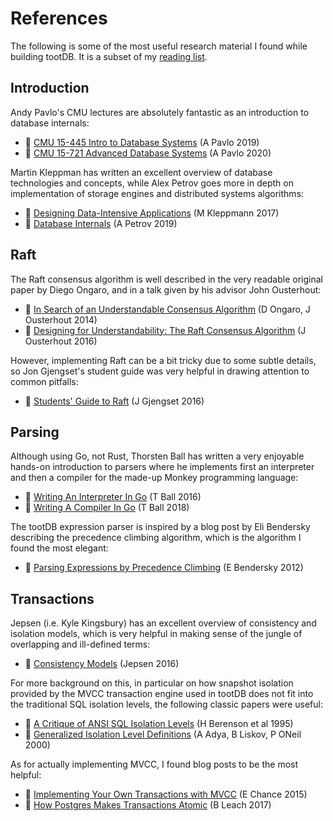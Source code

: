 # References

The following is some of the most useful research material I found while building tootDB. It 
is a subset of my [reading list](https://github.com/erikgrinaker/readings).

## Introduction

Andy Pavlo's CMU lectures are absolutely fantastic as an introduction to database internals:

- 🎥 [CMU 15-445 Intro to Database Systems](https://www.youtube.com/playlist?list=PLSE8ODhjZXjbohkNBWQs_otTrBTrjyohi) (A Pavlo 2019)
- 🎥 [CMU 15-721 Advanced Database Systems](https://www.youtube.com/playlist?list=PLSE8ODhjZXjasmrEd2_Yi1deeE360zv5O) (A Pavlo 2020)

Martin Kleppman has written an excellent overview of database technologies and concepts, while Alex
Petrov goes more in depth on implementation of storage engines and distributed systems algorithms:

- 📖 [Designing Data-Intensive Applications](https://dataintensive.net/) (M Kleppmann 2017)
- 📖 [Database Internals](https://www.databass.dev) (A Petrov 2019)

## Raft

The Raft consensus algorithm is well described in the very readable original paper by Diego Ongaro,
and in a talk given by his advisor John Ousterhout:

- 📄 [In Search of an Understandable Consensus Algorithm](https://raft.github.io/raft.pdf) (D Ongaro, J Ousterhout 2014)
- 🎥 [Designing for Understandability: The Raft Consensus Algorithm](https://www.youtube.com/watch?v=vYp4LYbnnW8) (J Ousterhout 2016)

However, implementing Raft can be a bit tricky due to some subtle details, so Jon Gjengset's 
student guide was very helpful in drawing attention to common pitfalls:

- 🔗 [Students' Guide to Raft](https://thesquareplanet.com/blog/students-guide-to-raft/) (J Gjengset 2016)

## Parsing

Although using Go, not Rust, Thorsten Ball has written a very enjoyable hands-on introduction 
to parsers where he implements first an interpreter and then a compiler for the made-up Monkey 
programming language:

- 📖 [Writing An Interpreter In Go](https://interpreterbook.com) (T Ball 2016) 
- 📖 [Writing A Compiler In Go](https://compilerbook.com) (T Ball 2018)

The tootDB expression parser is inspired by a blog post by Eli Bendersky describing the precedence
climbing algorithm, which is the algorithm I found the most elegant:

- 💬 [Parsing Expressions by Precedence Climbing](https://eli.thegreenplace.net/2012/08/02/parsing-expressions-by-precedence-climbing) (E Bendersky 2012)

## Transactions

Jepsen (i.e. Kyle Kingsbury) has an excellent overview of consistency and isolation models, which 
is very helpful in making sense of the jungle of overlapping and ill-defined terms:

- 🔗 [Consistency Models](https://jepsen.io/consistency) (Jepsen 2016)

For more background on this, in particular on how snapshot isolation provided by the MVCC 
transaction engine used in tootDB does not fit into the traditional SQL isolation levels, the 
following classic papers were useful:

- 📄 [A Critique of ANSI SQL Isolation Levels](https://www.microsoft.com/en-us/research/wp-content/uploads/2016/02/tr-95-51.pdf) (H Berenson et al 1995)
- 📄 [Generalized Isolation Level Definitions](http://pmg.csail.mit.edu/papers/icde00.pdf) (A Adya, B Liskov, P ONeil 2000)

As for actually implementing MVCC, I found blog posts to be the most helpful:

- 💬 [Implementing Your Own Transactions with MVCC](https://levelup.gitconnected.com/implementing-your-own-transactions-with-mvcc-bba11cab8e70) (E Chance 2015)
- 💬 [How Postgres Makes Transactions Atomic](https://brandur.org/postgres-atomicity) (B Leach 2017)
